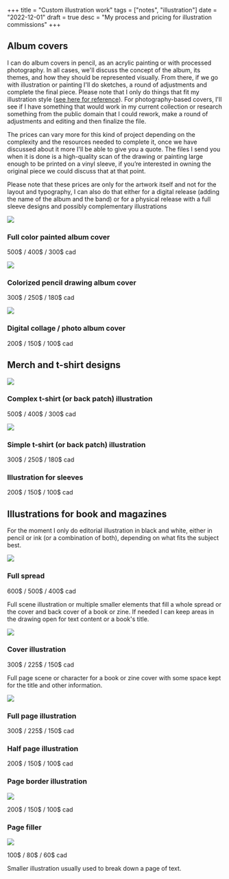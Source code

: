 +++
title = "Custom illustration work"
tags = ["notes", "illustration"]
date = "2022-12-01"
draft = true
desc = "My process and pricing for illustration commissions"
+++

## Album covers

I can do album covers in pencil, as an acrylic painting or with processed photography. In all cases, we'll discuss the concept of the album, its themes, and how they should be represented visually. From there, if we go with illustration or painting I'll do sketches, a round of adjustments and complete the final piece. Please note that I only do things that fit my illustration style ([see here for reference](/works/illustration/)). For photography-based covers, I'll see if I have something that would work in my current collection or research something from the public domain that I could rework, make a round of adjustments and editing and then finalize the file.

The prices can vary more for this kind of project depending on the complexity and the resources needed to complete it, once we have discussed about it more I'll be able to give you a quote. The files I send you when it is done is a high-quality scan of the drawing or painting large enough to be printed on a vinyl sleeve, if you’re interested in owning the original piece we could discuss that at that point.

Please note that these prices are only for the artwork itself and not for the layout and typography, I can also do that either for a digital release (adding the name of the album and the band) or for a physical release with a full sleeve designs and possibly complementary illustrations

<div class="row">
<div class="flex-1 small-padding-left small-padding-right">

![](/img/illustration/laura-merlin/cover-painting.jpg)

### Full color painted album cover
500$ / 400$ / 300$ cad

</div>
<div class="flex-1 small-padding-left small-padding-right">

![](/img/illustration/baphomet.jpg)

### Colorized pencil drawing album cover
300$ / 250$ / 180$ cad

</div>
<div class="flex-1 small-padding-left small-padding-right">

![](/img/design/orchid-lodge/in-this-wet-place.jpg)

### Digital collage / photo album cover
200$ / 150$ / 100$ cad

</div>
</div>

## Merch and t-shirt designs

<div class="row">
<div class="flex-1 small-padding-left small-padding-right">

![](/img/illustration/ossuary-wraith/full-design.jpg)

### Complex t-shirt (or back patch) illustration
500$ / 400$ / 300$ cad


</div>
<div class="flex-1 small-padding-left small-padding-right">

![](/img/design/arroliga-t-shirt/t-shirt-design.jpg)

### Simple t-shirt (or back patch) illustration
300$ / 250$ / 180$ cad

</div>
</div>

### Illustration for sleeves
200$ / 150$ / 100$ cad

## Illustrations for book and magazines

For the moment I only do editorial illustration in black and white, either in pencil or ink (or a combination of both), depending on what fits the subject best.

![](/img/illustration/fantomes-2-cover/illu.jpg)

### Full spread

600$ / 500$ / 400$ cad  

Full scene illustration or multiple smaller elements that fill a whole spread or the cover and back cover of a book or zine. If needed I can keep areas in the drawing open for text content or a book's title.

<div class="row">
<div class="flex-1 small-padding-left small-padding-right">

![](/img/illustration/warm-wishes.jpg)

### Cover illustration

300$ / 225$ / 150$ cad  

Full page scene or character for a book or zine cover with some space kept for the title and other information.

</div>
<div class="flex-1 small-padding-left small-padding-right">

![](/img/illustration/witches-of-alicudi.jpg)

### Full page illustration

300$ / 225$ / 150$ cad  



</div>
</div>

<div class="row">
<div class="flex-1 small-padding-left small-padding-right">

### Half page illustration

200$ / 150$ / 100$ cad  

</div>
<div class="flex-1 small-padding-left small-padding-right">

### Page border illustration

![](/img/illustration/fantomes/first-page.jpg)

200$ / 150$ / 100$ cad  

</div>
<div class="flex-1 small-padding-left small-padding-right">

### Page filler

![](/img/design/weapon-compendium/7-bells-of-the-spectral-bison.jpg)

100$ / 80$ / 60$ cad

Smaller illustration usually used to break down a page of text.

</div>
</div>
